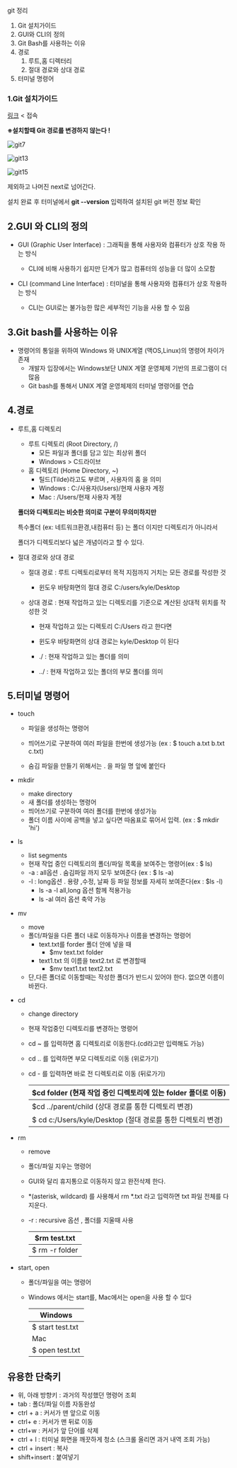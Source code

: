 git 정리

1. Git 설치가이드
2. GUI와 CLI의 정의
3. Git Bash를 사용하는 이유
3. 경로
   1. 루트,홈 디렉터리
   2. 절대 경로와 상대 경로
4. 터미널 명령어



### 1.Git 설치가이드

[링크](https://git-scm.com/) < 접속

**※설치할때 Git 경로를 변경하지 않는다 !**

![git7](C:\Users\TEST\Desktop\Github\TIL\png\git7.png)

![git13](C:\Users\TEST\Desktop\Github\TIL\png\git13.png)

![git15](C:\Users\TEST\Desktop\Github\TIL\png\git15.png)

제외하고 나머진 next로 넘어간다.

설치 완료 후 터미널에서 **git --version** 입력하여 설치된 git 버전 정보 확인 



## 2.GUI 와 CLI의 정의 

- GUI (Graphic User Interface) : 그래픽을 통해 사용자와 컴퓨터가 상호 작용 하는 방식
  - CLI에 비해 사용하기 쉽지만 단계가 많고 컴퓨터의 성능을 더 많이 소모함

- CLI (command Line Interface) : 터미널을 통해 사용자와 컴퓨터가 상호 작용하는 방식
  - CLI는 GUI로는 불가능한 많은 세부적인 기능을 사용 할 수 있음

## 3.Git bash를 사용하는 이유 

- 명령어의 통일을 위하여 Windows 와 UNIX계열 (맥OS,Linux)의 명령어 차이가 존재 
  - 개발자 입장에서는 Windows보단 UNIX 계열 운영체제 기반의 프로그램이 더 많음
  - Git bash를 통해서 UNIX 계열 운영체제의 터미널 명령어를 연습

## 4.경로

- 루트,홈 디렉토리
  - 루트 디렉토리 (Root Directory,  /)
    - 모든 파일과 폴더를 담고 있는 최상위 폴더 
    - Windows > C드라이브
  - 홈 디렉토리 (Home Directory, ~)
    - 틸드(Tilde)라고도 부르며  , 사용자의 홈 을 의미
    - Windows : C:/사용자(Users)/현재 사용자 계정
    - Mac : /Users/현재 사용자 계정
  
  **폴더와 디렉토리는 비슷한 의미로 구분이 무의미하지만**
  
  특수폴더 (ex: 네트워크환경,내컴퓨터 등) 는 폴더 이지만 디렉토리가 아니라서 
  
  폴더가 디렉토리보다 넓은 개념이라고 할 수 있다.
  
- 절대 경로와 상대 경로

  - 절대 경로 : 루트 디렉토리로부터 목적 지점까지 거치는 모든 경로를 작성한 것

    - 윈도우 바탕화면의 절대 경로 C:/users/kyle/Desktop

  - 상대 경로 : 현재 작업하고 있는 디렉토리를 기준으로 계산된 상대적 위치를 작성한 것

    - 현재 작업하고 있는 디렉토리 C:/Users 라고 한다면

    - 윈도우 바탕화면의 상대 경로는 kyle/Desktop 이 된다

    - ./ : 현재 작업하고 있는 폴더를 의미

    - ../ : 현재 작업하고 있는 폴더의 부모 폴더를 의미

      

## 5.터미널 명령어

- touch

  - 파일을 생성하는 명령어

  - 띄어쓰기로 구분하여 여러 파일을 한번에 생성가능 (ex : $ touch a.txt b.txt c.txt)

  - 숨김 파일을 만들기 위해서는 . 을 파일 명 앞에 붙인다 

    

- mkdir
  - make directory
  - 새 폴더를 생성하는 명령어
  - 띄어쓰기로 구분하여 여러 폴더를 한번에 생성가능
  - 폴더 이름 사이에 공백을 넣고 싶다면 따옴표로 묶어서 입력. (ex : $ mkdir 'hi')



- ls
  - list segments
  - 현재 작업 중인 디렉토리의 폴더/파일 목록을 보여주는 명령어(ex : $ ls)
  - -a : all옵션 . 숨김파일 까지 모두 보여준다 (ex : $ ls -a)
  - -l : long옵션 . 용량 ,수정, 날짜 등 파일 정보를 자세히 보여준다(ex : $ls -l)
    -  ls -a -l  all,long 옵션 함께 적용가능
    - ls -al 여러 옵션 축약 가능



- mv
  - move
  - 폴더/파일을 다른 폴더 내로 이동하거나 이름을 변경하는 명령어
    - text.txt를 forder 폴더 안에 넣을 때
      - $mv text.txt folder
    - text1.txt 의 이름을 text2.txt 로 변경할때
      - $mv text1.txt text2.txt
  - 단,다른 폴더로 이동할때는 작성한 폴더가 반드시 있어야 한다. 없으면 이름이 바뀐다.



- cd

  - change directory

  - 현재 작업중인 디렉토리를 변경하는 명령어

  - cd ~ 를 입력하면 홈 디렉토리로 이동한다.(cd라고만 입력해도 가능)

  - cd .. 를 입력하면 부모 디렉토리로 이동 (위로가기)

  - cd - 를 입력하면 바로 전 디렉토리로 이동 (뒤로가기)

    | $cd folder  (현재 작업 중인 디렉토리에 있는 folder 폴더로 이동) |
    | ------------------------------------------------------------ |
    | $cd ../parent/child (상대 경로를 통한 디렉토리 변경)         |
    | $ cd c:/Users/kyle/Desktop (절대 경로를 통한 디렉토리 변경)  |

    

- rm

  - remove

  - 폴더/파일 지우는 명령어

  - GUI와 달리 휴지통으로 이동하지 않고 완전삭제 한다.

  - *(asterisk, wildcard) 를 사용해서 rm *.txt 라고 입력하면 txt 파일 전체를 다 지운다.

  - -r  : recursive 옵션 , 폴더를 지울때 사용

    | $rm test.txt   |
    | -------------- |
    | $ rm -r folder |



- start, open

  - 폴더/파일을 여는 명령어

  - Windows 에서는 start를, Mac에서는 open을 사용 할 수 있다

    | Windows          |
    | ---------------- |
    | $ start test.txt |
    | Mac              |
    | $ open test.txt  |

    

## 유용한 단축키

- 위, 아래 방향키 : 과거의 작성했던 명령어 조회 
- tab : 폴더/파일 이름 자동완성
- ctrl + a : 커서가 맨 앞으로 이동
- ctrl+ e : 커서가 맨 뒤로 이동
- ctrl+w : 커서가 앞 단어를 삭제
- ctrl + l : 터미널 화면을 깨끗하게 청소 (스크롤 올리면 과거 내역 조회 가능)
- ctrl + insert : 복사
- shift+insert : 붙여넣기
